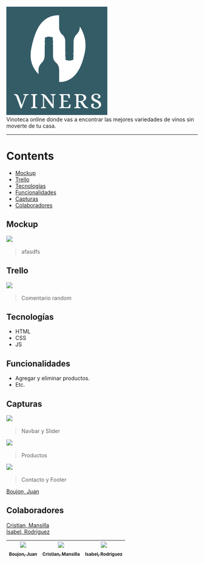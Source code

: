 ![](.//assets/img/viners-logo.png)<br>
Vinoteca online donde vas a encontrar las mejores variedades de vinos sin moverte de tu casa.

------------
# Contents 
- [Mockup](#mockup)
- [Trello](#trello)
- [Tecnologías](#tecnologías)
- [Funcionalidades](#funcionalidades)
- [Capturas](#capturas)
- [Colaboradores](#colaboradores)


## Mockup
![](https://media.ambito.com/p/82e68ee7ebdceda46a90f9d8786c59d4/adjuntos/239/imagenes/040/370/0040370819/730x0/smart/messi-copa-matejpg.jpg)
> afasdfs

## Trello
![](https://elintransigente.com/wp-content/uploads/2022/12/Messi-Argentina-3.jpg)
> Comentario random

## Tecnologías
- HTML
- CSS
- JS

## Funcionalidades

- Agregar y eliminar productos.
- Etc.

## Capturas
![](https://firebasestorage.googleapis.com/v0/b/viners-iniciatec.appspot.com/o/Capturas%2Fcaptura1.png?alt=media&token=b89ff168-b667-44f8-b4c8-010057fe5c43)<br>
> Navbar y Slider

![](https://firebasestorage.googleapis.com/v0/b/viners-iniciatec.appspot.com/o/Capturas%2Fcaptura2.png?alt=media&token=9745d1c5-b5fa-4169-8a00-a54e907dd3bf)<br>
> Productos

![](https://firebasestorage.googleapis.com/v0/b/viners-iniciatec.appspot.com/o/Capturas%2Fcaptura3.png?alt=media&token=d68acf52-bb45-437c-b15d-789c9bac6640)
> Contacto y Footer

[Boujon, Juan](https://github.com/Juan2805)<br>

## Colaboradores

[Cristian, Mansilla](https://github.com/cristianmansilla)<br>
[Isabel, Rodríguez](https://github.com/isardz)

| [<img src="https://avatars.githubusercontent.com/u/72816896?v=4" width=115><br><sub>Boujon, Juan</sub>](https://github.com/Juan2805) |  [<img src="hhttps://avatars.githubusercontent.com/u/74721434?v=4" width=115><br><sub>Cristian, Mansilla</sub>](https://github.com/cristianmansilla) |  [<img src="https://avatars.githubusercontent.com/u/87336052?v=4" width=115><br><sub>Isabel, Rodríguez</sub>](https://github.com/isardz)
| :---: | :---: | :---: |
